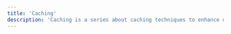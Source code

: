```yaml
---
title: 'Caching'
description: 'Caching is a series about caching techniques to enhance our visitor experience by improving the delivery time of your content'
---
```

